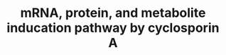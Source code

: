 ---
annotations:
- id: PW:0001229
  parent: classic metabolic pathway
  type: Pathway Ontology
  value: xenobiotic metabolic pathway
authors:
- Egonw
- Elisa
- Khanspers
- Fehrhart
- DeSl
- MaintBot
description: Exposure to cyclosporin A triggers a cascade of changes in expression
  and abundance of various mRNAs, proteins, and metabolites, which can be measured
  experimentally.
last-edited: 2019-08-16
organisms:
- Homo sapiens
redirect_from:
- /index.php/Pathway:WP3953
- /instance/WP3953
- /instance/WP3953_r106206
revision: r106206
schema-jsonld:
- '@context': https://schema.org/
  '@id': https://wikipathways.github.io/pathways/WP3953.html
  '@type': Dataset
  creator:
    '@type': Organization
    name: WikiPathways
  description: Exposure to cyclosporin A triggers a cascade of changes in expression
    and abundance of various mRNAs, proteins, and metabolites, which can be measured
    experimentally.
  keywords:
  - ADP
  - ATF4
  - KEAP1
  - L-Isoleucine
  - L-Valine
  - L-alanine
  - L-asparagine
  - L-cysteine
  - L-glutamine
  - L-leucine
  - L-threonine
  - L-tryptophan
  - L-tyrosine
  - Nrf2
  - Pi
  - ROS
  - SLC1A5
  - SLC3A2
  - SLC7A11
  - SLC7A5
  - cysteine
  license: CC0
  name: mRNA, protein, and metabolite inducation pathway by cyclosporin A
seo: CreativeWork
title: mRNA, protein, and metabolite inducation pathway by cyclosporin A
wpid: WP3953
---